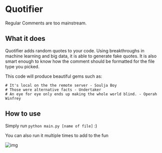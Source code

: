 # Quotifier
Regular Comments are too mainstream.

## What it does

Quotifier adds random quotes to your code. Using breakthroughs in machine learning and big data, it is able to generate fake quotes. It is also smart enough to know how the comment should be formatted for the file type you picked. 

This code will produce beautiful gems such as:

    # It's local on the the remote server - Soulja Boy
    # Those were alternative facts - Undertaker
    # An eye for eye only ends up making the whole world blind. - Operah Winfrey

## How to use

Simply run `python main.py [name of file]` :) 

You can also run it multiple times to add to the fun

![img](http://i.imgur.com/zh9dgZu.jpg)

